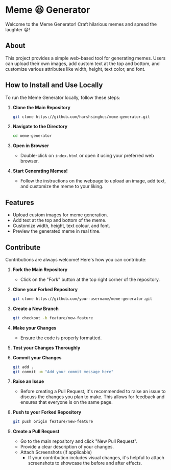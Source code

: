 # Meme 😆 Generator

Welcome to the Meme Generator! Craft hilarious memes and spread the laughter 😁!

## About

This project provides a simple web-based tool for generating memes. Users can upload their own images, add custom text at the top and bottom, and customize various attributes like width, height, text color, and font.

## How to Install and Use Locally

To run the Meme Generator locally, follow these steps:

1. **Clone the Main Repository**
   ```bash
   git clone https://github.com/harshsinghcs/meme-generator.git
   ```

2. **Navigate to the Directory**
   ```bash
   cd meme-generator
   ```

3. **Open in Browser**
   - Double-click on `index.html` or open it using your preferred web browser.

4. **Start Generating Memes!**
   - Follow the instructions on the webpage to upload an image, add text, and customize the meme to your liking.

## Features

- Upload custom images for meme generation.
- Add text at the top and bottom of the meme.
- Customize width, height, text colour, and font.
- Preview the generated meme in real time.

## Contribute

Contributions are always welcome! Here's how you can contribute:

1. **Fork the Main Repository**
   - Click on the "Fork" button at the top right corner of the repository.

2. **Clone your Forked Repository**
   ```bash
   git clone https://github.com/your-username/meme-generator.git
   ```

3. **Create a New Branch**
   ```bash
   git checkout -b feature/new-feature
   ```

4. **Make your Changes**
   - Ensure the code is properly formatted.

5. **Test your Changes Thoroughly**

6. **Commit your Changes**
   ```bash
   git add .
   git commit -m "Add your commit message here"
   ```
7. **Raise an Issue**

    - Before creating a Pull Request, it's recommended to raise an issue to discuss the changes you plan to make. This allows for feedback and ensures that everyone is on the same page.

8. **Push to your Forked Repository**
   ```bash
   git push origin feature/new-feature
   ```

8. **Create a Pull Request**
   - Go to the main repository and click "New Pull Request".
   - Provide a clear description of your changes.
   - Attach Screenshots (if applicable)
     - If your contribution includes visual changes, it's helpful to attach screenshots to showcase the before and after effects.
